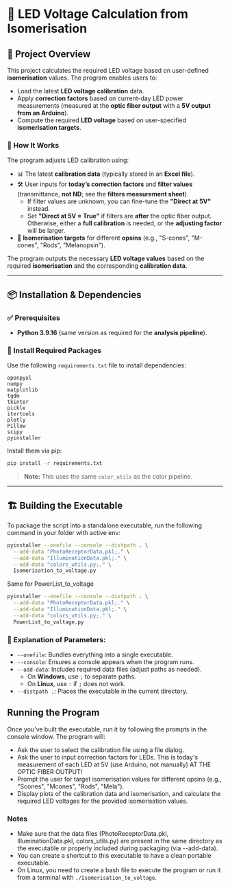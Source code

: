 # 🔆 LED Voltage Calculation from Isomerisation

## 🚀 Project Overview

This project calculates the required LED voltage based on user-defined **isomerisation** values. The program enables users to:

- Load the latest **LED voltage calibration** data.
- Apply **correction factors** based on current-day LED power measurements (measured at the **optic fiber output** with a **5V output from an Arduino**).
- Compute the required **LED voltage** based on user-specified **isomerisation targets**.

### 🔬 How It Works

The program adjusts LED calibration using:

- 📊 The latest **calibration data** (typically stored in an **Excel file**).
- 🛠 User inputs for **today’s correction factors** and **filter values** (transmittance, **not ND**; see the **filters measurement sheet**).
  - If filter values are unknown, you can fine-tune the **"Direct at 5V"** instead.
  - Set **"Direct at 5V = True"** if filters are **after** the optic fiber output. Otherwise, either a **full calibration** is needed, or the **adjusting factor** will be larger.
- 🔆 **Isomerisation targets** for different **opsins** (e.g., "S-cones", "M-cones", "Rods", "Melanopsin").

The program outputs the necessary **LED voltage values** based on the required **isomerisation** and the corresponding **calibration data**.

---

## 📦 Installation & Dependencies

### ✅ Prerequisites
- **Python 3.9.16** (same version as required for the **analysis pipeline**).

### 📌 Install Required Packages
Use the following `requirements.txt` file to install dependencies:

```plaintext
openpyxl
numpy
matplotlib
tqdm
tkinter
pickle
itertools
plotly
Pillow
scipy
pyinstaller
```


Install them via pip:
```bash
pip install -r requirements.txt
```

> **Note:** This uses the same `color_utils` as the color pipeline.

---

## 🏗️ Building the Executable

To package the script into a standalone executable, run the following command in your folder with active env:

```bash
pyinstaller --onefile --console --distpath . \
  --add-data "PhotoReceptorData.pkl;." \
  --add-data "IlluminationData.pkl;." \
  --add-data "colors_utils.py;." \
  Isomerisation_to_voltage.py
```

Same for PowerList_to_voltage

```bash
pyinstaller --onefile --console --distpath . \
  --add-data "PhotoReceptorData.pkl;." \
  --add-data "IlluminationData.pkl;." \
  --add-data "colors_utils.py;." \
  PowerList_to_voltage.py
```

### 🔧 Explanation of Parameters:
- `--onefile`: Bundles everything into a single executable.
- `--console`: Ensures a console appears when the program runs.
- `--add-data`: Includes required data files (adjust paths as needed).
  - On **Windows**, use `;` to separate paths.
  - On **Linux**, use `:` if `;` does not work.
- `--distpath .`: Places the executable in the current directory.

## Running the Program

Once you’ve built the executable, run it by following the prompts in the console window. The program will:

- Ask the user to select the calibration file using a file dialog.
- Ask the user to input correction factors for LEDs. This is today's measurement of each LED at 5V (use Arduino, not manually) AT THE OPTIC FIBER OUTPUT!
- Prompt the user for target isomerisation values for different opsins (e.g., "Scones", "Mcones", "Rods", "Mela").
- Display plots of the calibration data and isomerisation, and calculate the required LED voltages for the provided isomerisation values.

### Notes
- Make sure that the data files (PhotoReceptorData.pkl, IlluminationData.pkl, colors_utils.py) are present in the same directory as the executable or properly included during packaging (via --add-data).
- You can create a shortcut to this executable to have a clean portable executable.
- On Linux, you need to create a bash file to execute the program or run it from a terminal with `./Isomerisation_to_voltage`.








